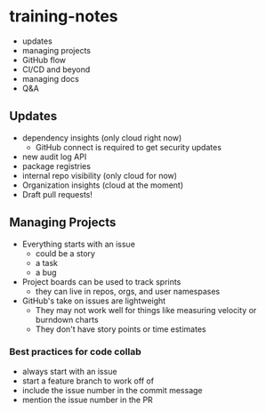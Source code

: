 # training-notes

- updates
- managing projects
- GitHub flow
- CI/CD and beyond
- managing docs
- Q&A

## Updates

- dependency insights (only cloud right now)
  - GitHub connect is required to get security updates
- new audit log API 
- package registries
- internal repo visibility (only cloud for now)
- Organization insights (cloud at the moment)
- Draft pull requests!

## Managing Projects

- Everything starts with an issue
  - could be a story
  - a task
  - a bug
- Project boards can be used to track sprints
  - they can live in repos, orgs, and user namespases
- GitHub's take on issues are lightweight
  - They may not work well for things like measuring velocity or burndown charts
  - They don't have story points or time estimates

### Best practices for code collab

- always start with an issue
- start a feature branch to work off of
- include the issue number in the commit message
- mention the issue number in the PR
